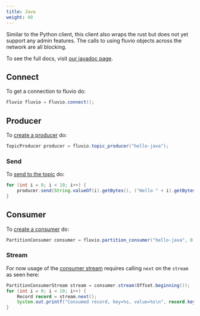 ```yaml
---
title: Java
weight: 40
---
```


Similar to the Python client, this client also wraps the rust but does not yet
support any admin features. The calls to using fluvio objects across the
network are all blocking.

To see the full docs, visit [our javadoc page].

[our javadoc page]: https://infinyon.github.io/fluvio-client-java/com/infinyon/fluvio/package-summary.html

## Connect
To get a connection to fluvio do:
```java
Fluvio fluvio = Fluvio.connect();
```

## Producer
To [create a producer] do:
```java
TopicProducer producer = fluvio.topic_producer("hello-java");
```

[create a producer]: https://infinyon.github.io/fluvio-client-java/com/infinyon/fluvio/Fluvio.html#topic_producer(java.lang.String)

### Send

To [send to the topic] do:
```java
for (int i = 0; i < 10; i++) {
    producer.send(String.valueOf(i).getBytes(), ("Hello " + i).getBytes());
}
```

[send to the topic]: https://infinyon.github.io/fluvio-client-java/com/infinyon/fluvio/TopicProducer.html#send(byte%5B%5D,byte%5B%5D)

## Consumer

To [create a consumer] do:
```java
PartitionConsumer consumer = fluvio.partition_consumer("hello-java", 0);
```

[create a consumer]: https://infinyon.github.io/fluvio-client-java/com/infinyon/fluvio/Fluvio.html#partition_consumer(java.lang.String,int)

### Stream
For now usage of the [consumer stream]
requires calling `next` on the `stream` as seen here:

[consumer stream]: https://infinyon.github.io/fluvio-client-java/com/infinyon/fluvio/PartitionConsumer.html#stream(com.infinyon.fluvio.Offset)


```java
PartitionConsumerStream stream = consumer.stream(Offset.beginning());
for (int i = 0; i < 10; i++) {
    Record record = stream.next();
    System.out.printf("Consumed record, key=%s, value=%s\n", record.key_string(), record.value_string());
}
```
